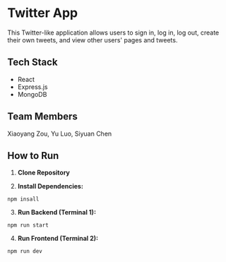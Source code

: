 # Twitter App

This Twitter-like application allows users to sign in, log in, log out, create their own tweets, and view other users' pages and tweets.

## Tech Stack

-   React
-   Express.js
-   MongoDB

## Team Members

Xiaoyang Zou, Yu Luo, Siyuan Chen

## How to Run

1. **Clone Repository**

2. **Install Dependencies:**

```
npm insall
```

3. **Run Backend (Terminal 1):**

```
npm run start
```

4. **Run Frontend (Terminal 2):**

```
npm run dev
```

